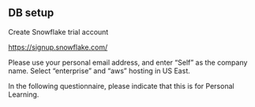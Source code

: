 ## DB setup

Create Snowflake trial account

https://signup.snowflake.com/

Please use your personal email address, and enter “Self” as the company name. Select “enterprise” and “aws” hosting in US East.

In the following questionnaire, please indicate that this is for Personal Learning.